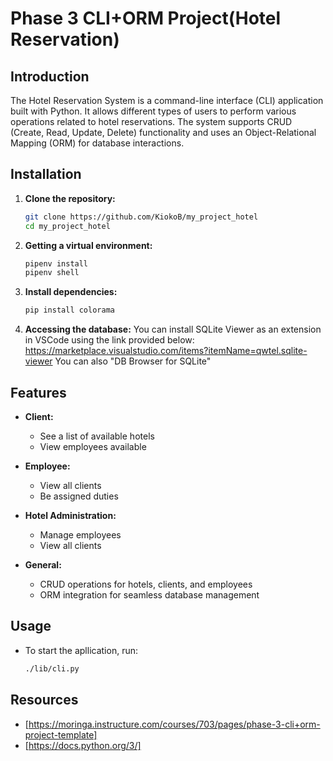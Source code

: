 # Phase 3 CLI+ORM Project(Hotel Reservation)

## Introduction

The Hotel Reservation System is a command-line interface (CLI) application built with Python. It allows different types of users to perform various operations related to hotel reservations. The system supports CRUD (Create, Read, Update, Delete) functionality and uses an Object-Relational Mapping (ORM) for database interactions.


## Installation

1. **Clone the repository:**
    ```bash
    git clone https://github.com/KiokoB/my_project_hotel
    cd my_project_hotel
    ```
2. **Getting a virtual environment:**
    ```bash
    pipenv install
    pipenv shell  
    ```
3. **Install dependencies:**
    ```bash
    pip install colorama
    ```
4. **Accessing the database:**
    You can install SQLite Viewer as an extension in VSCode using the link provided below:
    https://marketplace.visualstudio.com/items?itemName=qwtel.sqlite-viewer
    You can also "DB Browser for SQLite" 


## Features

- **Client:** 
  - See a list of available hotels
  - View employees available

- **Employee:**
  - View all clients
  - Be assigned duties

- **Hotel Administration:**
  - Manage employees
  - View all clients 

- **General:**
  - CRUD operations for hotels, clients, and employees
  - ORM integration for seamless database management

## Usage
- To start the apllication, run:
    ```bash
    ./lib/cli.py


## Resources

- [https://moringa.instructure.com/courses/703/pages/phase-3-cli+orm-project-template]
- [https://docs.python.org/3/]
